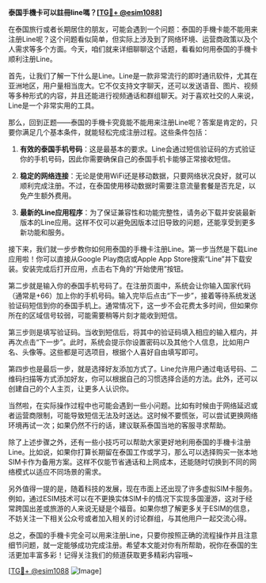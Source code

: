 **泰国手機卡可以註冊line嗎？[[TG💪+ @esim1088](https://t.me/s/esim1088)]**

在泰国旅行或者长期居住的朋友，可能会遇到一个问题：泰国的手機卡能不能用来注册Line呢？这个问题看似简单，但实际上涉及到了网络环境、运营商政策以及个人需求等多个方面。今天，咱们就来详细聊聊这个话题，看看如何用泰国的手機卡顺利注册Line。

首先，让我们了解一下什么是Line。Line是一款非常流行的即时通讯软件，尤其在亚洲地区，用户量相当庞大。它不仅支持文字聊天，还可以发送语音、图片、视频等多种形式的内容，并且还能进行视频通话和群组聊天。对于喜欢社交的人来说，Line是一个非常实用的工具。

那么，回到正题——泰国的手機卡究竟能不能用来注册Line呢？答案是肯定的，只要你满足几个基本条件，就能轻松完成注册过程。这些条件包括：

1. **有效的泰国手机号码**：这是最基本的要求。Line会通过短信验证码的方式验证你的手机号码，因此你需要确保自己的泰国手机卡能够正常接收短信。

2. **稳定的网络连接**：无论是使用WiFi还是移动数据，只要网络状况良好，就可以顺利完成注册。不过，在泰国使用移动数据时需要注意流量套餐是否充足，以免产生额外费用。

3. **最新的Line应用程序**：为了保证兼容性和功能完整性，请务必下载并安装最新版本的Line应用。这样不仅可以避免因版本过旧导致的问题，还能享受到更多新功能和服务。

接下来，我们就一步步教你如何用泰国的手機卡注册Line。第一步当然是下载Line应用啦！你可以直接从Google Play商店或Apple App Store搜索“Line”并下载安装。安装完成后打开应用，点击右下角的“开始使用”按钮。

第二步就是输入你的泰国手机号码了。在注册页面中，系统会让你输入国家代码（通常是+66）加上你的手机号码。输入完毕后点击“下一步”，接着等待系统发送验证码短信到你的泰国手机上。通常情况下，这一步不会花费太多时间，但如果你所在的区域信号较弱，可能需要稍等片刻才能收到短信。

第三步则是填写验证码。当收到短信后，将其中的验证码填入相应的输入框内，并再次点击“下一步”。此时，系统会提示你设置密码以及其他个人信息，比如用户名、头像等。这些都是可选项目，根据个人喜好自由填写即可。

第四步也是最后一步，就是选择好友添加方式了。Line允许用户通过电话号码、二维码扫描等方式添加好友，你可以根据自己的习惯选择合适的方法。此外，还可以创建自己的个人主页，让更多人认识你。

当然啦，在实际操作过程中也可能会遇到一些小问题。比如有时候由于网络延迟或者运营商限制，可能导致短信无法及时送达。这时候不要慌张，可以尝试更换网络环境再试一次；如果仍然不行的话，建议联系泰国当地的客服寻求帮助。

除了上述步骤之外，还有一些小技巧可以帮助大家更好地利用泰国的手機卡注册Line。比如说，如果你打算长期留在泰国工作或学习，那么可以选择购买一张本地SIM卡作为备用方案。这样不仅能节省通话和上网成本，还能随时切换到不同的网络模式以适应不同场景的需求。

另外值得一提的是，随着科技的发展，现在市面上还出现了许多虚拟SIM卡服务。例如，通过ESIM技术可以在不更换实体SIM卡的情况下实现多国漫游，这对于经常跨国出差或旅游的人来说无疑是个福音。如果你想了解更多关于ESIM的信息，不妨关注一下相关公众号或者加入相关的讨论群组，与其他用户一起交流心得。

总之，泰国的手機卡完全可以用来注册Line，只要你按照正确的流程操作并且注意细节问题，就一定能够成功完成注册。希望本文能对你有所帮助，祝你在泰国的生活更加丰富多彩！记得关注我们的频道获取更多精彩内容哦~

[[TG💪+ @esim1088](https://t.me/s/esim1088) ![Image](https://i.postimg.cc/4NQfJmqS/Snipaste-2025-05-13-00-14-12.png)]